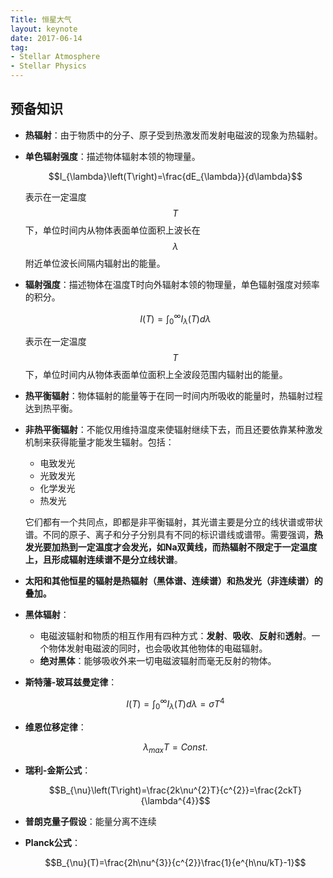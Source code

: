 ```yaml
---
Title: 恒星大气
layout: keynote
date: 2017-06-14
tag:
- Stellar Atmosphere
- Stellar Physics
---
```


## 预备知识

- **热辐射**：由于物质中的分子、原子受到热激发而发射电磁波的现象为热辐射。



- **单色辐射强度**：描述物体辐射本领的物理量。

   $$I_{\lambda}\left(T\right)=\frac{dE_{\lambda}}{d\lambda}$$

  表示在一定温度$$T$$下，单位时间内从物体表面单位面积上波长在$$\lambda$$附近单位波长间隔内辐射出的能量。

- **辐射强度**：描述物体在温度T时向外辐射本领的物理量，单色辐射强度对频率的积分。

   $$I\left(T\right)=\int^{\infty}_{0}I_{\lambda}\left(T\right)d\lambda$$

  表示在一定温度$$T$$下，单位时间内从物体表面单位面积上全波段范围内辐射出的能量。


- **热平衡辐射**：物体辐射的能量等于在同一时间内所吸收的能量时，热辐射过程达到热平衡。



- **非热平衡辐射**：不能仅用维持温度来使辐射继续下去，而且还要依靠某种激发机制来获得能量才能发生辐射。包括：
  - 电致发光
  - 光致发光
  - 化学发光
  - 热发光

  它们都有一个共同点，即都是非平衡辐射，其光谱主要是分立的线状谱或带状谱。不同的原子、离子和分子分别具有不同的标识谱线或谱带。需要强调，**热发光要加热到一定温度才会发光，如Na双黄线，而热辐射不限定于一定温度上，且形成辐射连续谱不是分立线状谱**。


- **太阳和其他恒星的辐射是热辐射（黑体谱、连续谱）和热发光（非连续谱）的叠加。**



- **黑体辐射**：
  - 电磁波辐射和物质的相互作用有四种方式：**发射**、**吸收**、**反射**和**透射**。一个物体发射电磁波的同时，也会吸收其他物体的电磁辐射。
  - **绝对黑体**：能够吸收外来一切电磁波辐射而毫无反射的物体。


- **斯特藩-玻耳兹曼定律**：

   $$I\left(T\right)=\int^{\infty}_{0}I_{\lambda}\left(T\right)d\lambda=\sigma T^{4}$$


- **维恩位移定律**：

   $$\lambda_{max}T=Const.$$


- **瑞利-金斯公式**：

   $$B_{\nu}\left(T\right)=\frac{2k\nu^{2}T}{c^{2}}=\frac{2ckT}{\lambda^{4}}$$


- **普朗克量子假设**：能量分离不连续



- **Planck公式**：

  $$B_{\nu}(T)=\frac{2h\nu^{3}}{c^{2}}\frac{1}{e^{h\nu/kT}-1}$$
